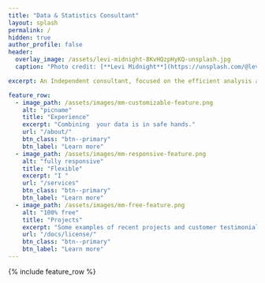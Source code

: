 ```yaml
---
title: "Data & Statistics Consultant"
layout: splash
permalink: /
hidden: true
author_profile: false
header:
  overlay_image: /assets/levi-midnight-8KvHQzpHyKQ-unsplash.jpg
  caption: "Photo credit: [**Levi Midnight**](https://unsplash.com/@levi_midnight)"   

excerpt: An Independent consultant, focused on the efficient analysis and interpretation of data.

feature_row:
  - image_path: /assets/images/mm-customizable-feature.png
    alt: "picname"
    title: "Experience"
    excerpt: "Combining  your data is in safe hands."
    url: "/about/"
    btn_class: "btn--primary"
    btn_label: "Learn more"
  - image_path: /assets/images/mm-responsive-feature.png
    alt: "fully responsive"
    title: "Flexible"
    excerpt: "I "
    url: "/services"
    btn_class: "btn--primary"
    btn_label: "Learn more"
  - image_path: /assets/images/mm-free-feature.png
    alt: "100% free"
    title: "Projects"
    excerpt: "Some examples of recent projects and customer testimonials."
    url: "/docs/license/"
    btn_class: "btn--primary"
    btn_label: "Learn more"      
---
```


{% include feature_row %}

